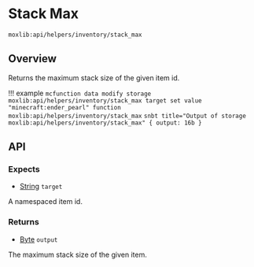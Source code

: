 # Stack Max
`moxlib:api/helpers/inventory/stack_max`

## Overview
Returns the maximum stack size of the given item id.

!!! example
    ``` mcfunction
    data modify storage moxlib:api/helpers/inventory/stack_max target set value "minecraft:ender_pearl"
    function moxlib:api/helpers/inventory/stack_max
    ```
    ``` snbt title="Output of storage moxlib:api/helpers/inventory/stack_max"
    {
      output: 16b
    }
    ```
## API
### Expects
- [String](/types#string) `target`

A namespaced item id.

### Returns
- [Byte](/types#byte) `output`

The maximum stack size of the given item.